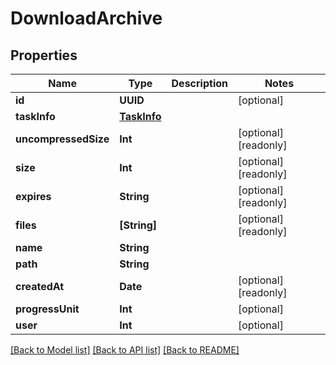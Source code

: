 # DownloadArchive

## Properties

Name | Type | Description | Notes
------------ | ------------- | ------------- | -------------
**id** | **UUID** |  | [optional] 
**taskInfo** | [**TaskInfo**](TaskInfo.md) |  | 
**uncompressedSize** | **Int** |  | [optional] [readonly] 
**size** | **Int** |  | [optional] [readonly] 
**expires** | **String** |  | [optional] [readonly] 
**files** | **[String]** |  | [optional] [readonly] 
**name** | **String** |  | 
**path** | **String** |  | 
**createdAt** | **Date** |  | [optional] [readonly] 
**progressUnit** | **Int** |  | [optional] 
**user** | **Int** |  | [optional] 

[[Back to Model list]](../#documentation-for-models) [[Back to API list]](../#documentation-for-api-endpoints) [[Back to README]](../)


